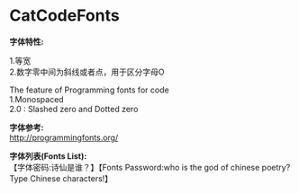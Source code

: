 # CatCodeFonts

<b>字体特性:</b><br>

1.等宽<br>
2.数字零中间为斜线或者点，用于区分字母O<br>

The feature of Programming fonts for code<br>
1.Monospaced<br>
2.0 : Slashed zero and Dotted zero<br>

<b>字体参考:</b><br>
http://programmingfonts.org/<br>

<b>字体列表(Fonts List):</b><br>
【字体密码:诗仙是谁？】【Fonts Password:who is the god of chinese poetry?Type Chinese characters!】<br>
